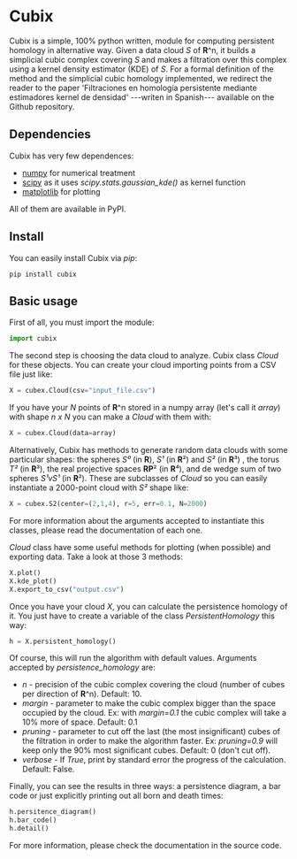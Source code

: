 # Cubix

Cubix is a simple, 100% python written, module for computing persistent homology in alternative way. Given a data cloud *S* of **R**^n, it builds a simplicial cubic complex covering *S* and makes a filtration over this complex using a kernel density estimator (KDE) of *S*.  For a formal definition of the method and the simplicial cubic homology implemented, we redirect the reader to the paper 'Filtraciones en homología persistente mediante estimadores kernel de densidad' ---writen in Spanish--- available on the Github repository.

## Dependencies
Cubix has very few dependences:
* [numpy](https://pypi.org/project/numpy/) for numerical treatment
* [scipy](https://pypi.org/project/scipy/) as it uses *scipy.stats.gaussian_kde()* as kernel function
* [matplotlib](https://pypi.org/project/matplotlib/) for plotting

All of them are available in PyPI.

## Install
You can easily install Cubix via *pip*:
```
pip install cubix
``` 

## Basic usage
First of all, you must import the module:
```python
import cubix 
``` 
The second step is choosing the data cloud to analyze. Cubix class *Cloud* for these objects. You can create your cloud importing points from a CSV file just like: 
```python
X = cubex.Cloud(csv="input_file.csv")
``` 
If you have your *N* points of **R**^n stored in a numpy array (let's call it *array*) with shape *n x N* you can make a *Cloud* with them with:
```python
X = cubex.Cloud(data=array)
``` 
Alternatively, Cubix has methods to generate random data clouds with some particular shapes: the spheres *S⁰* (in **R**), *S¹* (in **R**²) and *S²* (in **R**³) , the torus *T²* (in **R**³), the real projective spaces **RP**² (in **R**⁴), and de wedge sum of two spheres *S¹vS¹* (in  **R**²). These are subclasses of *Cloud* so you can easily instantiate a 2000-point cloud with *S²* shape like:
```python
X = cubex.S2(center=(2,1,4), r=5, err=0.1, N=2000)
``` 
For more information about the arguments accepted to instantiate this classes, please read the documentation of each one.

*Cloud* class have some useful methods for plotting (when possible) and exporting data. Take a look at those 3 methods: 
```python
X.plot()
X.kde_plot()
X.export_to_csv("output.csv")
``` 

Once you have your cloud *X*, you can calculate the persistence homology of it. You just have to create a variable of the class *PersistentHomology* this way:
```python
h = X.persistent_homology()
``` 
 Of course, this will run the algorithm with default values. Arguments accepted by *persistence_homology* are:
 * *n* - precision of the cubic complex covering the cloud (number of cubes per direction of **R**^n). Default: 10.
 * *margin* - parameter to make the cubic complex bigger than the space occupied by the cloud. Ex: with *margin=0.1* the cubic complex will take a 10% more of space. Default: 0.1 
 * *pruning* - parameter to cut off the last (the most insignificant) cubes of the filtration in order to make the algorithm faster. Ex: *pruning=0.9* will keep only the 90% most significant cubes. Default: 0 (don't cut off).
 * *verbose* - If *True*, print by standard error the progress of the calculation. Default: False.

Finally, you can see the results in three ways: a persistence diagram, a bar code or just explicitly printing out all born and death times:
```python
h.persitence_diagram()
h.bar_code()
h.detail()
```

For more information, please check the documentation in the source code.
